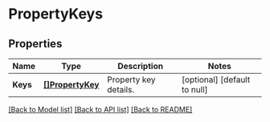 # PropertyKeys

## Properties
Name | Type | Description | Notes
------------ | ------------- | ------------- | -------------
**Keys** | [**[]PropertyKey**](PropertyKey.md) | Property key details. | [optional] [default to null]

[[Back to Model list]](../README.md#documentation-for-models) [[Back to API list]](../README.md#documentation-for-api-endpoints) [[Back to README]](../README.md)

